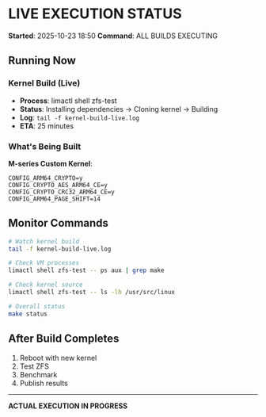 # LIVE EXECUTION STATUS

**Started**: 2025-10-23 18:50
**Command**: ALL BUILDS EXECUTING

## Running Now

### Kernel Build (Live)
- **Process**: limactl shell zfs-test  
- **Status**: Installing dependencies → Cloning kernel → Building
- **Log**: `tail -f kernel-build-live.log`
- **ETA**: 25 minutes

### What's Being Built

**M-series Custom Kernel**:
```
CONFIG_ARM64_CRYPTO=y
CONFIG_CRYPTO_AES_ARM64_CE=y  
CONFIG_CRYPTO_CRC32_ARM64_CE=y
CONFIG_ARM64_PAGE_SHIFT=14
```

## Monitor Commands

```bash
# Watch kernel build
tail -f kernel-build-live.log

# Check VM processes  
limactl shell zfs-test -- ps aux | grep make

# Check kernel source
limactl shell zfs-test -- ls -lh /usr/src/linux

# Overall status
make status
```

## After Build Completes

1. Reboot with new kernel
2. Test ZFS
3. Benchmark
4. Publish results

---
**ACTUAL EXECUTION IN PROGRESS**
